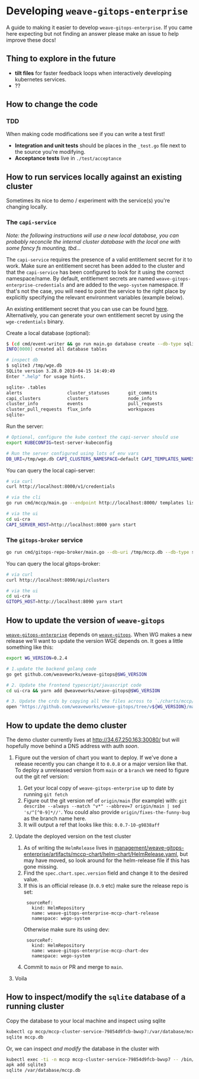 # Developing `weave-gitops-enterprise`

[comment]: <> (Github can generate TOCs now see https://github.blog/changelog/2021-04-13-table-of-contents-support-in-markdown-files/)

A guide to making it easier to develop `weave-gitops-enterprise`. If you came here expecting but not finding an answer please make an issue to help improve these docs!

## Thing to explore in the future

- **tilt files** for faster feedback loops when interactively developing kubernetes services.
- ??

## How to change the code

### TDD

When making code modifications see if you can write a test first!

- **Integration and unit tests** should be places in the `_test.go` file next to the source you're modifying.
- **Acceptance tests** live in `./test/acceptance`

## How to run services locally against an existing cluster

Sometimes its nice to demo / experiment with the service(s) you're changing locally.

### The `capi-service`

_Note: the following instructions will use a new local database, you can probably reconcile the internal cluster database with the local one with some fancy fs mounting, tbd..._

The `capi-service` requires the presence of a valid entitlement secret for it to work. Make sure an entitlement secret has been added to the cluster and that the `capi-service` has been configured to look for it using the correct namespace/name. By default, entitlement secrets are named `weave-gitops-enterprise-credentials` and are added to the `wego-system` namespace. If that's not the case, you will need to point the service to the right place by explicitly specifying the relevant environment variables (example below).

An existing entitlement secret that you can use can be found [here](../test/utils/scripts/entitlement-secret.yaml). Alternatively, you can generate your own entitlement secret by using the `wge-credentials` binary.

Create a local database (optional):

```bash
$ (cd cmd/event-writer && go run main.go database create --db-type sqlite --db-uri file:///tmp/wge.db)
INFO[0000] created all database tables

# inspect db
$ sqlite3 /tmp/wge.db
SQLite version 3.28.0 2019-04-15 14:49:49
Enter ".help" for usage hints.

sqlite> .tables
alerts                 cluster_statuses       git_commits
capi_clusters          clusters               node_info
cluster_info           events                 pull_requests
cluster_pull_requests  flux_info              workspaces
sqlite>
```

Run the server:

```bash
# Optional, configure the kube context the capi-server should use
export KUBECONFIG=test-server-kubeconfig

# Run the server configured using lots of env vars
DB_URI=/tmp/wge.db CAPI_CLUSTERS_NAMESPACE=default CAPI_TEMPLATES_NAMESPACE=default GIT_PROVIDER_TOKEN=$GITHUB_TOKEN GIT_PROVIDER_TYPE=github GIT_PROVIDER_HOSTNAME=github.com CAPI_TEMPLATES_REPOSITORY_URL=https://github.com/my-org/my-repo CAPI_TEMPLATES_REPOSITORY_BASE_BRANCH=main ENTITLEMENT_SECRET_NAMESPACE=wego-system ENTITLEMENT_SECRET_NAME=weave-gitops-enterprise-credentials go run cmd/capi-service/main.go
```

You can query the local capi-server:

```bash
# via curl
curl http://localhost:8000/v1/credentials

# via the cli
go run cmd/mccp/main.go --endpoint http://localhost:8000/ templates list

# via the ui
cd ui-cra
CAPI_SERVER_HOST=http://localhost:8000 yarn start
```

### The `gitops-broker` service

```bash
go run cmd/gitops-repo-broker/main.go --db-uri /tmp/mccp.db --db-type sqlite --port 8090
```

You can query the local gitops-broker:

```bash
# via curl
curl http://localhost:8090/api/clusters

# via the ui
cd ui-cra
GITOPS_HOST=http://localhost:8090 yarn start
```

## How to update the version of `weave-gitops`

[`weave-gitops-enterprise`](https://github.com/weaveworks/weave-gitops-enterprise) depends on [`weave-gitops`](https://github.com/weaveworks/weave-gitops). When WG makes a new release we'll want to update the version WGE depends on. It goes a little something like this:

```bash
export WG_VERSION=0.2.4

# 1.update the backend golang code
go get github.com/weaveworks/weave-gitops@$WG_VERSION

# 2. Update the frontend typescript/javascript code
cd ui-cra && yarn add @weaveworks/weave-gitops@$WG_VERSION

# 3. Update the crds by copying all the files across to `./charts/mccp/templates/crds`
open "https://github.com/weaveworks/weave-gitops/tree/v${WG_VERSION}/manifests/crds"
```

## How to update the demo cluster

The demo cluster currently lives at http://34.67.250.163:30080/ but will hopefully move behind a DNS address with auth _soon_.

1. Figure out the version of chart you want to deploy. If we've done a release recently you can change it to `0.0.8` or a major version like that. To deploy a unreleased version from `main` or a `branch` we need to figure out the git ref version:

   1. Get your local copy of `weave-gitops-enterprise` up to date by running `git fetch`
   2. Figure out the git version ref of `origin/main` (for example) with: `git describe --always --match "v*" --abbrev=7 origin/main | sed 's/^[^0-9]*//'`. You could also provide `origin/fixes-the-funny-bug` as the branch name here.
   3. It will output a ref that looks like this: `0.0.7-10-g9838aff`

2. Update the deployed version on the test cluster

   1. As of writing the `HelmRelease` lives in [management/weave-gitops-enterprise/artifacts/mccp-chart/helm-chart/HelmRelease.yaml](https://github.com/wkp-example-org/capd-demo-simon/blob/main/management/weave-gitops-enterprise/artifacts/mccp-chart/helm-chart/HelmRelease.yaml), but may have moved, so look around for the helm-release file if this has gone missing.
   2. Find the `spec.chart.spec.version` field and change it to the desired value.
   3. If this is an official release (`0.0.9` etc) make sure the release repo is set:
      ```
       sourceRef:
         kind: HelmRepository
         name: weave-gitops-enterprise-mccp-chart-release
         namespace: wego-system
      ```
      Otherwise make sure its using dev:
      ```
       sourceRef:
         kind: HelmRepository
         name: weave-gitops-enterprise-mccp-chart-dev
         namespace: wego-system
      ```
   4. Commit to `main` or PR and merge to `main`.

3. Voila

## How to inspect/modify the `sqlite` database of a running cluster

Copy the database to your local machine and inspect using sqlite

```bash
kubectl cp mccp/mccp-cluster-service-79854d9fcb-bwvp7:/var/database/mccp.db mccp.db
sqlite mccp.db
```

Or, we can inspect _and modify_ the database in the cluster with

```bash
kubectl exec -ti -n mccp mccp-cluster-service-79854d9fcb-bwvp7 -- /bin/sh
apk add sqlite3
sqlite /var/database/mccp.db
```
